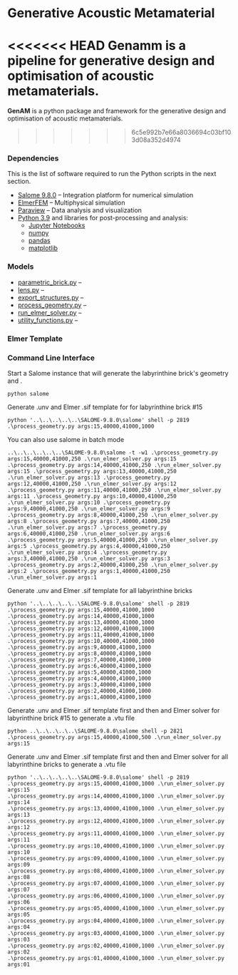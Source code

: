 # Generative Acoustic Metamaterial

<<<<<<< HEAD
Genamm is a pipeline for generative design and optimisation of acoustic metamaterials.
=======
__GenAM__ is a python package and framework for the generative design and optimisation of acoustic metamaterials.
>>>>>>> 6c5e992b7e66a8036694c03bf103d08a352d4974

### Dependencies 

This is the list of software required to run the Python scripts in the next section. 

* [Salome 9.8.0](https://salome-platform.org/) – Integration platform for numerical simulation
* [ElmerFEM](http://www.csc.fi/elmer) – Multiphysical simulation
* [Paraview](https://www.paraview.org/) – Data analysis and visualization 
* [Python 3.9](https://www.python.org/) and libraries for post-processing and analysis:
  * [Jupyter Notebooks](https://www.python.org/)
  * [numpy](https://www.python.org/)
  * [pandas](https://www.python.org/)
  * [matplotlib](https://www.python.org/)


### Models 

* [parametric_brick.py](https://github.com/frantic0/ammgdop/blob/main/parametric_brick.py) –
* [lens.py](https://github.com/frantic0/ammgdop/blob/main/assemble_lens.py) –
* [export_structures.py](https://github.com/frantic0/ammgdop/blob/main/export_structures.py) – 
* [process_geometry.py](https://github.com/frantic0/ammgdop/blob/main/process_geometry.py) –
* [run_elmer_solver.py](https://github.com/frantic0/ammgdop/blob/main/run_elmer_solver.py) – 
* [utility_functions.py](https://github.com/frantic0/ammgdop/blob/main/utility_functions.py) –

### Elmer Template


### Command Line Interface

Start a Salome instance that will generate the labyrinthine brick's geometry and . 

```
python salome
```

Generate .unv and Elmer .sif template for for labyrinthine brick #15 

```
python '..\..\..\..\..\SALOME-9.8.0\salome' shell -p 2819 .\process_geometry.py args:15,40000,41000,1000 
```

You can also use salome in batch mode

```
..\..\..\..\..\..\SALOME-9.8.0\salome -t -w1 .\process_geometry.py args:15,40000,41000,250 .\run_elmer_solver.py args:15 .\process_geometry.py args:14,40000,41000,250 .\run_elmer_solver.py args:15 .\process_geometry.py args:13,40000,41000,250 .\run_elmer_solver.py args:13 .\process_geometry.py args:12,40000,41000,250 .\run_elmer_solver.py args:12 .\process_geometry.py args:11,40000,41000,250 .\run_elmer_solver.py args:11 .\process_geometry.py args:10,40000,41000,250 .\run_elmer_solver.py args:10 .\process_geometry.py args:9,40000,41000,250 .\run_elmer_solver.py args:9 .\process_geometry.py args:8,40000,41000,250 .\run_elmer_solver.py args:8 .\process_geometry.py args:7,40000,41000,250 .\run_elmer_solver.py args:7 .\process_geometry.py args:6,40000,41000,250 .\run_elmer_solver.py args:6 .\process_geometry.py args:5,40000,41000,250 .\run_elmer_solver.py args:5 .\process_geometry.py args:4,40000,41000,250 .\run_elmer_solver.py args:4 .\process_geometry.py args:3,40000,41000,250 .\run_elmer_solver.py args:3 .\process_geometry.py args:2,40000,41000,250 .\run_elmer_solver.py args:2 .\process_geometry.py args:1,40000,41000,250 .\run_elmer_solver.py args:1
```


Generate .unv and Elmer .sif template for all labyrinthine bricks

```
python '..\..\..\..\..\SALOME-9.8.0\salome' shell -p 2819 
.\process_geometry.py args:15,40000,41000,1000 
.\process_geometry.py args:14,40000,41000,1000 
.\process_geometry.py args:13,40000,41000,1000 
.\process_geometry.py args:12,40000,41000,1000 
.\process_geometry.py args:11,40000,41000,1000 
.\process_geometry.py args:10,40000,41000,1000 
.\process_geometry.py args:9,40000,41000,1000 
.\process_geometry.py args:8,40000,41000,1000 
.\process_geometry.py args:7,40000,41000,1000 
.\process_geometry.py args:6,40000,41000,1000 
.\process_geometry.py args:5,40000,41000,1000 
.\process_geometry.py args:4,40000,41000,1000 
.\process_geometry.py args:3,40000,41000,1000 
.\process_geometry.py args:2,40000,41000,1000 
.\process_geometry.py args:1,40000,41000,1000
```


Generate .unv and Elmer .sif template first and then and Elmer solver for labyrinthine brick #15 to generate a .vtu file  

```
python ..\..\..\..\..\SALOME-9.8.0\salome shell -p 2821 .\process_geometry.py args:15,40000,41000,500 .\run_elmer_solver.py args:15
```


Generate .unv and Elmer .sif template first and then and Elmer solver for all labyrinthine bricks to generate a .vtu file

```
python '..\..\..\..\..\SALOME-9.8.0\salome' shell -p 2819 
.\process_geometry.py args:15,40000,41000,1000 .\run_elmer_solver.py args:15 
.\process_geometry.py args:14,40000,41000,1000 .\run_elmer_solver.py args:14 
.\process_geometry.py args:13,40000,41000,1000 .\run_elmer_solver.py args:13 
.\process_geometry.py args:12,40000,41000,1000 .\run_elmer_solver.py args:12 
.\process_geometry.py args:11,40000,41000,1000 .\run_elmer_solver.py args:11 
.\process_geometry.py args:10,40000,41000,1000 .\run_elmer_solver.py args:10 
.\process_geometry.py args:09,40000,41000,1000 .\run_elmer_solver.py args:09 
.\process_geometry.py args:08,40000,41000,1000 .\run_elmer_solver.py args:08 
.\process_geometry.py args:07,40000,41000,1000 .\run_elmer_solver.py args:07 
.\process_geometry.py args:06,40000,41000,1000 .\run_elmer_solver.py args:06 
.\process_geometry.py args:05,40000,41000,1000 .\run_elmer_solver.py args:05 
.\process_geometry.py args:04,40000,41000,1000 .\run_elmer_solver.py args:04 
.\process_geometry.py args:03,40000,41000,1000 .\run_elmer_solver.py args:03 
.\process_geometry.py args:02,40000,41000,1000 .\run_elmer_solver.py args:02 
.\process_geometry.py args:01,40000,41000,1000 .\run_elmer_solver.py args:01
```
